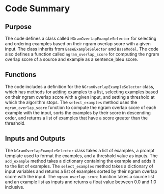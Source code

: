 # Code Summary
## Purpose
The code defines a class called `NGramOverlapExampleSelector` for selecting and ordering examples based on their ngram overlap score with a given input. The class inherits from `BaseExampleSelector` and `BaseModel`. The code also defines a function called `ngram_overlap_score` for computing the ngram overlap score of a source and example as a sentence_bleu score.

## Functions
The code includes a definition for the `NGramOverlapExampleSelector` class, which has methods for adding examples to a list, selecting examples based on their ngram overlap score with a given input, and setting a threshold at which the algorithm stops. The `select_examples` method uses the `ngram_overlap_score` function to compute the ngram overlap score of each example with the input, sorts the examples by their score in descending order, and returns a list of examples that have a score greater than the threshold.

## Inputs and Outputs
The `NGramOverlapExampleSelector` class takes a list of examples, a prompt template used to format the examples, and a threshold value as inputs. The `add_example` method takes a dictionary containing the example and adds it to the list of examples. The `select_examples` method takes a dictionary of input variables and returns a list of examples sorted by their ngram overlap score with the input. The `ngram_overlap_score` function takes a source list and an example list as inputs and returns a float value between 0.0 and 1.0 inclusive.

